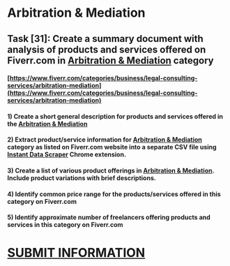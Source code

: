 # Arbitration & Mediation
## Task [31]: Create a summary document with analysis of products and services offered on Fiverr.com in [Arbitration & Mediation](https://www.fiverr.com/categories/business/legal-consulting-services/arbitration-mediation) category
#### [https://www.fiverr.com/categories/business/legal-consulting-services/arbitration-mediation](https://www.fiverr.com/categories/business/legal-consulting-services/arbitration-mediation)
#### 1) Create a short general description for products and services offered in the [Arbitration & Mediation](https://www.fiverr.com/categories/business/legal-consulting-services/arbitration-mediation)
#### 2) Extract product/service information for [Arbitration & Mediation](https://www.fiverr.com/categories/business/legal-consulting-services/arbitration-mediation) category as listed on Fiverr.com website into a separate CSV file using [Instant Data Scraper](https://chrome.google.com/webstore/detail/instant-data-scraper/ofaokhiedipichpaobibbnahnkdoiiah) Chrome extension.
#### 3) Create a list of various product offerings in [Arbitration & Mediation](https://www.fiverr.com/categories/business/legal-consulting-services/arbitration-mediation). Include product variations with brief descriptions.
#### 4) Identify common price range for the products/services offered in this category on Fiverr.com
#### 5) Identify approximate number of freelancers offering products and services in this category on Fiverr.com

# [SUBMIT INFORMATION](https://forms.office.com/r/8AEKjkLxKG)
